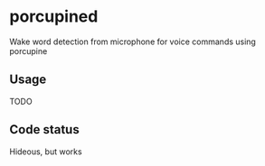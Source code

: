 # porcupined
Wake word detection from microphone for voice commands using porcupine

## Usage

TODO

## Code status

Hideous, but works
